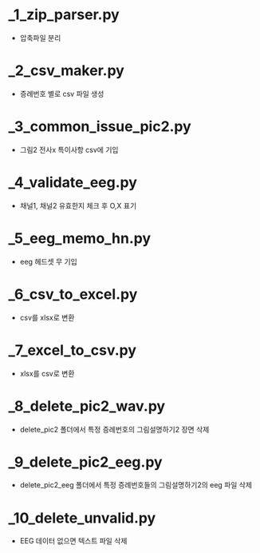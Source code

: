 # _1_zip_parser.py
- 압축파일 분리

# _2_csv_maker.py
- 증례번호 별로 csv 파일 생성

# _3_common_issue_pic2.py
- 그림2 전사x 특이사항 csv에 기입

# _4_validate_eeg.py
- 채널1, 채널2 유효한지 체크 후 O,X 표기

# _5_eeg_memo_hn.py
- eeg 헤드셋 무 기입

# _6_csv_to_excel.py
- csv를 xlsx로 변환

# _7_excel_to_csv.py
- xlsx를 csv로 변환

# _8_delete_pic2_wav.py
- delete_pic2 폴더에서 특정 증례번호의 그림설명하기2 장면 삭제

# _9_delete_pic2_eeg.py
- delete_pic2_eeg 폴더에서 특정 증례번호들의 그림설명하기2의 eeg 파일 삭제

# _10_delete_unvalid.py
- EEG 데이터 없으면 텍스트 파일 삭제
